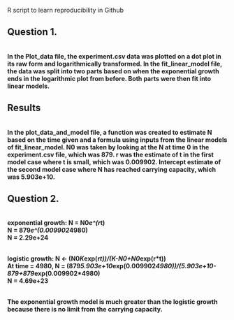 R script to learn reproducibility in Github

## Question 1.
<br /> **In the Plot_data file, the experiment.csv data was plotted on a dot plot in its raw form and logarithmically transformed. In the fit_linear_model file, the data was split into two parts based on when the exponential growth ends in the logarithmic plot from before. Both parts were then fit into linear models.**

## Results
<br /> **In the plot_data_and_model file, a function was created to estimate N based on the time given and a formula using inputs from the linear models of fit_linear_model. N0 was taken by looking at the N at time 0 in the experiment.csv file, which was 879. r was the estimate of t in the first model case where t is small, which was 0.009902. Intercept estimate of the second model case where N has reached carrying capacity, which was 5.903e+10.** 

## Question 2.
<br /> **exponential growth: N = N0*e^(r*t)**
<br /> **N = 879*e^(0.009902*4980)**
<br /> **N = 2.29e+24**

<br /> **logistic growth: N <- (N0*K*exp(r*t))/(K-N0+N0*exp(r*t))**
<br /> **At time = 4980, N = (879*5.903e+10*exp(0.009902*4980))/(5.903e+10-879+879*exp(0.009902*4980)**
<br /> **N = 4.69e+23**

<br /> **The exponential growth model is much greater than the logistic growth because there is no limit from the carrying capacity.**


  


